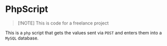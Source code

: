 # PhpScript
> [!NOTE] This is code for a freelance project

This is a `php` script that gets the values sent via `POST` and enters them into a `MySQL` database.
